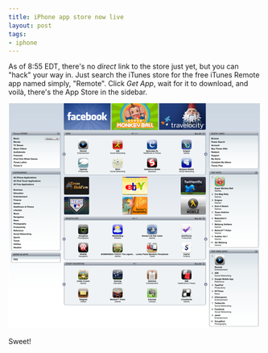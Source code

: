 ```yaml
---
title: iPhone app store now live
layout: post
tags:
- iphone
---
```

As of 8:55 EDT, there's no *direct* link to the store just yet, but you can "hack" your way in.  Just search the iTunes store for the free iTunes Remote app named simply, "Remote".  Click *Get App*, wait for it to download, and voil&agrave;, there's the App Store in the sidebar.  

[![20080710 App Store Thumb](/resources/20080710-app-store-thumb.png)](/resources/20080710-app-store.png)

Sweet!
